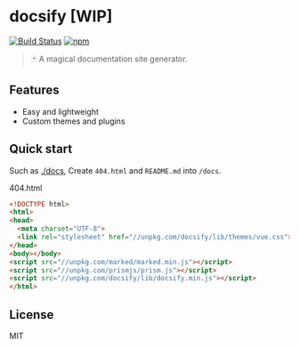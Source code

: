 # docsify [WIP]
[![Build Status](https://travis-ci.org/QingWei-Li/docsify.svg?branch=master)](https://travis-ci.org/QingWei-Li/docwsify)
[![npm](https://img.shields.io/npm/v/docsify.svg)](https://www.npmjs.com/package/docsify)

>🃏 A magical documentation site generator.

## Features
- Easy and lightweight
- Custom themes and plugins

## Quick start
Such as [./docs](https://github.com/QingWei-Li/docsify/tree/master/docs), Create `404.html` and `README.md` into `/docs`.

404.html

```html
<!DOCTYPE html>
<html>
<head>
  <meta charset="UTF-8">
  <link rel="stylesheet" href="//unpkg.com/docsify/lib/themes/vue.css">
</head>
<body></body>
<script src="//unpkg.com/marked/marked.min.js"></script>
<script src="//unpkg.com/prismjs/prism.js"></script>
<script src="//unpkg.com/docsify/lib/docsify.min.js"></script>
</html>
```


## License
MIT
